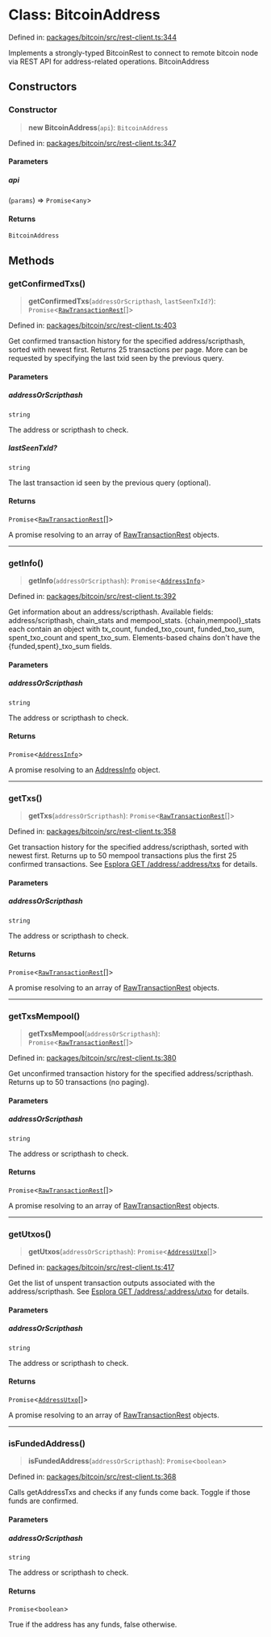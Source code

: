 # Class: BitcoinAddress

Defined in: [packages/bitcoin/src/rest-client.ts:344](https://github.com/dcdpr/did-btcr2-js/blob/c82bc5c69016e1146a0c52c6e6b21621f5abd6d4/packages/bitcoin/src/rest-client.ts#L344)

Implements a strongly-typed BitcoinRest to connect to remote bitcoin node via REST API for address-related operations.
 BitcoinAddress

## Constructors

### Constructor

> **new BitcoinAddress**(`api`): `BitcoinAddress`

Defined in: [packages/bitcoin/src/rest-client.ts:347](https://github.com/dcdpr/did-btcr2-js/blob/c82bc5c69016e1146a0c52c6e6b21621f5abd6d4/packages/bitcoin/src/rest-client.ts#L347)

#### Parameters

##### api

(`params`) => `Promise`&lt;`any`&gt;

#### Returns

`BitcoinAddress`

## Methods

### getConfirmedTxs()

> **getConfirmedTxs**(`addressOrScripthash`, `lastSeenTxId?`): `Promise`&lt;[`RawTransactionRest`](../interfaces/RawTransactionRest.md)[]&gt;

Defined in: [packages/bitcoin/src/rest-client.ts:403](https://github.com/dcdpr/did-btcr2-js/blob/c82bc5c69016e1146a0c52c6e6b21621f5abd6d4/packages/bitcoin/src/rest-client.ts#L403)

Get confirmed transaction history for the specified address/scripthash, sorted with newest first.
Returns 25 transactions per page. More can be requested by specifying the last txid seen by the previous query.

#### Parameters

##### addressOrScripthash

`string`

The address or scripthash to check.

##### lastSeenTxId?

`string`

The last transaction id seen by the previous query (optional).

#### Returns

`Promise`&lt;[`RawTransactionRest`](../interfaces/RawTransactionRest.md)[]&gt;

A promise resolving to an array of [RawTransactionRest](../interfaces/RawTransactionRest.md) objects.

***

### getInfo()

> **getInfo**(`addressOrScripthash`): `Promise`&lt;[`AddressInfo`](../interfaces/AddressInfo.md)&gt;

Defined in: [packages/bitcoin/src/rest-client.ts:392](https://github.com/dcdpr/did-btcr2-js/blob/c82bc5c69016e1146a0c52c6e6b21621f5abd6d4/packages/bitcoin/src/rest-client.ts#L392)

Get information about an address/scripthash.
Available fields: address/scripthash, chain_stats and mempool_stats.
\{chain,mempool\}_stats each contain an object with tx_count, funded_txo_count, funded_txo_sum, spent_txo_count and spent_txo_sum.
Elements-based chains don't have the \{funded,spent\}_txo_sum fields.

#### Parameters

##### addressOrScripthash

`string`

The address or scripthash to check.

#### Returns

`Promise`&lt;[`AddressInfo`](../interfaces/AddressInfo.md)&gt;

A promise resolving to an [AddressInfo](../interfaces/AddressInfo.md) object.

***

### getTxs()

> **getTxs**(`addressOrScripthash`): `Promise`&lt;[`RawTransactionRest`](../interfaces/RawTransactionRest.md)[]&gt;

Defined in: [packages/bitcoin/src/rest-client.ts:358](https://github.com/dcdpr/did-btcr2-js/blob/c82bc5c69016e1146a0c52c6e6b21621f5abd6d4/packages/bitcoin/src/rest-client.ts#L358)

Get transaction history for the specified address/scripthash, sorted with newest first.
Returns up to 50 mempool transactions plus the first 25 confirmed transactions.
See [Esplora GET /address/:address/txs](https://github.com/blockstream/esplora/blob/master/API.md#get-addressaddresstxs) for details.

#### Parameters

##### addressOrScripthash

`string`

The address or scripthash to check.

#### Returns

`Promise`&lt;[`RawTransactionRest`](../interfaces/RawTransactionRest.md)[]&gt;

A promise resolving to an array of [RawTransactionRest](../interfaces/RawTransactionRest.md) objects.

***

### getTxsMempool()

> **getTxsMempool**(`addressOrScripthash`): `Promise`&lt;[`RawTransactionRest`](../interfaces/RawTransactionRest.md)[]&gt;

Defined in: [packages/bitcoin/src/rest-client.ts:380](https://github.com/dcdpr/did-btcr2-js/blob/c82bc5c69016e1146a0c52c6e6b21621f5abd6d4/packages/bitcoin/src/rest-client.ts#L380)

Get unconfirmed transaction history for the specified address/scripthash.
Returns up to 50 transactions (no paging).

#### Parameters

##### addressOrScripthash

`string`

The address or scripthash to check.

#### Returns

`Promise`&lt;[`RawTransactionRest`](../interfaces/RawTransactionRest.md)[]&gt;

A promise resolving to an array of [RawTransactionRest](../interfaces/RawTransactionRest.md) objects.

***

### getUtxos()

> **getUtxos**(`addressOrScripthash`): `Promise`&lt;[`AddressUtxo`](../interfaces/AddressUtxo.md)[]&gt;

Defined in: [packages/bitcoin/src/rest-client.ts:417](https://github.com/dcdpr/did-btcr2-js/blob/c82bc5c69016e1146a0c52c6e6b21621f5abd6d4/packages/bitcoin/src/rest-client.ts#L417)

Get the list of unspent transaction outputs associated with the address/scripthash.
See [Esplora GET /address/:address/utxo](https://github.com/Blockstream/esplora/blob/master/API.md#get-addressaddressutxo) for details.

#### Parameters

##### addressOrScripthash

`string`

The address or scripthash to check.

#### Returns

`Promise`&lt;[`AddressUtxo`](../interfaces/AddressUtxo.md)[]&gt;

A promise resolving to an array of [RawTransactionRest](../interfaces/RawTransactionRest.md) objects.

***

### isFundedAddress()

> **isFundedAddress**(`addressOrScripthash`): `Promise`&lt;`boolean`&gt;

Defined in: [packages/bitcoin/src/rest-client.ts:368](https://github.com/dcdpr/did-btcr2-js/blob/c82bc5c69016e1146a0c52c6e6b21621f5abd6d4/packages/bitcoin/src/rest-client.ts#L368)

Calls getAddressTxs and checks if any funds come back.
Toggle if those funds are confirmed.

#### Parameters

##### addressOrScripthash

`string`

The address or scripthash to check.

#### Returns

`Promise`&lt;`boolean`&gt;

True if the address has any funds, false otherwise.
